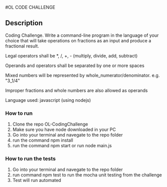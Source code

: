 #OL CODE CHALLENGE
## Description 
Coding Challenge. Write a command-line program in the language of your choice that will take operations on fractions as an input and produce a fractional result.

Legal operators shall be *, /, +, - (multiply, divide, add, subtract)

Operands and operators shall be separated by one or more spaces

Mixed numbers will be represented by whole_numerator/denominator. e.g. "3_1/4"

Improper fractions and whole numbers are also allowed as operands

Language used: javascript (using nodejs) 

### How to run
1. Clone the repo OL-CodingChallenge
2. Make sure you have node downloaded in your PC
3. Go into your terminal and navegate to the repo folder
4. run the command npm install
5. run the command npm start or run node main.js

### How to run the tests
1. Go into your terminal and navegate to the repo folder
2. run command npm test to run the mocha unit testing from the challenge
3. Test will run automated